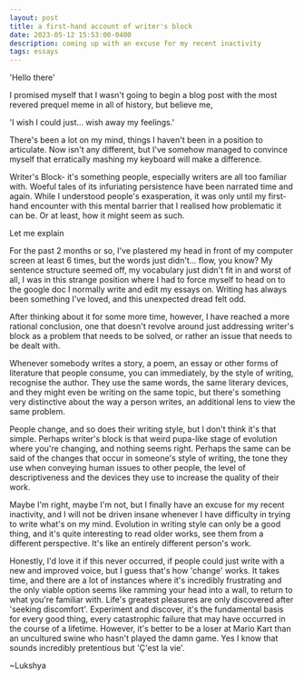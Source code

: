 ```yaml
---
layout: post
title: a first-hand account of writer's block
date: 2023-05-12 15:53:00-0400
description: coming up with an excuse for my recent inactivity
tags: essays
---
```


'Hello there'

I promised myself that I wasn't going to begin a blog post with the most revered prequel meme in all of history, but believe me,

'I wish I could just... wish away my feelings.'

There's been a lot on my mind, things I haven't been in a position to articulate. Now isn't any different, but I've somehow managed to convince myself that erratically mashing my keyboard will make a difference.

Writer's Block- it's something people, especially writers are all too familiar with. Woeful tales of its infuriating persistence have been narrated time and again. While I understood people's exasperation, it was only until my first-hand encounter with this mental barrier that I realised how problematic it can be. Or at least, how it might seem as such.

Let me explain

For the past 2 months or so, I've plastered my head in front of my computer screen at least 6 times, but the words just didn't... flow, you know? My sentence structure seemed off, my vocabulary just didn't fit in and worst of all, I was in this strange position where I had to force myself to head on to the google doc I normally write and edit my essays on. Writing has always been something I've loved, and this unexpected dread felt odd.

After thinking about it for some more time, however, I have reached a more rational conclusion, one that doesn't revolve around just addressing writer's block as a problem that needs to be solved, or rather an issue that needs to be dealt with.

Whenever somebody writes a story, a poem, an essay or other forms of literature that people consume, you can immediately, by the style of writing, recognise the author. They use the same words, the same literary devices, and they might even be writing on the same topic, but there's something very distinctive about the way a person writes, an additional lens to view the same problem.

People change, and so does their writing style, but I don't think it's that simple. Perhaps writer's block is that weird pupa-like stage of evolution where you're changing, and nothing seems right. Perhaps the same can be said of the changes that occur in someone's style of writing, the tone they use when conveying human issues to other people, the level of descriptiveness and the devices they use to increase the quality of their work.

Maybe I'm right, maybe I'm not, but I finally have an excuse for my recent inactivity, and I will not be driven insane whenever I have difficulty in trying to write what's on my mind. Evolution in writing style can only be a good thing, and it's quite interesting to read older works, see them from a different perspective. It's like an entirely different person's work.

Honestly, I'd love it if this never occurred, if people could just write with a new and improved voice, but I guess that's how 'change' works. It takes time, and there are a lot of instances where it's incredibly frustrating and the only viable option seems like ramming your head into a wall, to return to what you're familiar with. Life's greatest pleasures are only discovered after 'seeking discomfort'. Experiment and discover, it's the fundamental basis for every good thing, every catastrophic failure that may have occurred in the course of a lifetime. However, it's better to be a loser at Mario Kart than an uncultured swine who hasn't played the damn game. Yes I know that sounds incredibly pretentious but 'Ç'est la vie'.

~Lukshya

